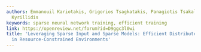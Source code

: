 ```yaml
---
authors: Emmanouil Kariotakis, Grigorios Tsagkatakis, Panagiotis Tsakalides, Anastasios
  Kyrillidis
keywords: sparse neural network training, efficient training
link: https://openreview.net/forum?id=D9ggc3l0wi
title: 'Leveraging Sparse Input and Sparse Models: Efficient Distributed Learning
  in Resource-Constrained Environments'
---
```

